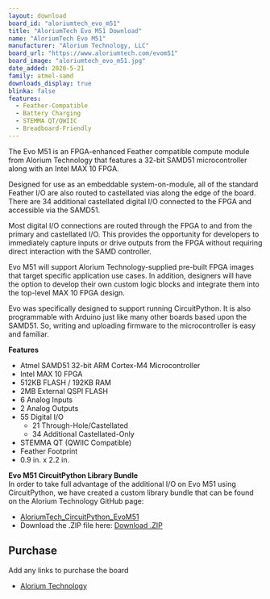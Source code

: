```yaml
---
layout: download
board_id: "aloriumtech_evo_m51"
title: "AloriumTech Evo M51 Download"
name: "AloriumTech Evo M51"
manufacturer: "Alorium Technology, LLC"
board_url: "https://www.aloriumtech.com/evom51"
board_image: "aloriumtech_evo_m51.jpg"
date_added: 2020-5-21
family: atmel-samd
downloads_display: true
blinka: false
features:
  - Feather-Compatible
  - Battery Charging
  - STEMMA QT/QWIIC
  - Breadboard-Friendly
---
```


The Evo M51 is an FPGA-enhanced Feather compatible compute module from Alorium Technology that features a 32-bit SAMD51 microcontroller along with an Intel MAX 10 FPGA.  

Designed for use as an embeddable system-on-module, all of the standard Feather I/O are also routed to castellated vias along the edge of the board. There are 34 additional castellated digital I/O connected to the FPGA and accessible via the SAMD51.

Most digital I/O connections are routed through the FPGA to and from the primary and castellated I/O.  This provides the opportunity for developers to immediately capture inputs or drive outputs from the FPGA without requiring direct interaction with the SAMD controller.  

Evo M51 will support Alorium Technology-supplied pre-built FPGA images that target specific application use cases.  In addition, designers will have the option to develop their own custom logic blocks and integrate them into the top-level MAX 10 FPGA design.

Evo was specifically designed to support running CircuitPython.  It is also programmable with Arduino just like many other boards based upon the SAMD51.  So, writing and uploading firmware to the microcontroller is easy and familiar.

__Features__
- Atmel SAMD51 32-bit ARM Cortex-M4 Microcontroller
- Intel MAX 10 FPGA
- 512KB FLASH / 192KB RAM
- 2MB External QSPI FLASH
- 6 Analog Inputs
- 2 Analog Outputs
- 55 Digital I/O
  - 21 Through-Hole/Castellated
  - 34 Additional Castellated-Only
- STEMMA QT (QWIIC Compatible)
- Feather Footprint
- 0.9 in. x 2.2 in.

__Evo M51 CircuitPython Library Bundle__  
In order to take full advantage of the additional I/O on Evo M51 using CircuitPython, we have created a custom library bundle that can be found on the Alorium Technology GitHub page:

- [AloriumTech_CircuitPython_EvoM51](https://github.com/AloriumTechnology/AloriumTech_CircuitPython_EvoM51)
- Download the .ZIP file here: [Download .ZIP](https://github.com/AloriumTechnology/AloriumTech_CircuitPython_EvoM51/archive/master.zip)

## Purchase
Add any links to purchase the board
* [Alorium Technology](https://www.aloriumtech.com/evom51-buy/)
